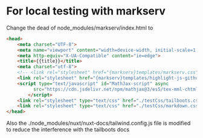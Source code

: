 
# For local testing with markserv

Change the dead of node_modules/markserv/index.html
to 
```html
<head>
	<meta charset="UTF-8">
	<meta name="viewport" content="width=device-width, initial-scale=1.0">
	<meta http-equiv="X-UA-Compatible" content="ie=edge">
	<title>{{title}}</title>
	<meta charset="utf-8">
	<!-- <link rel="stylesheet" href="{markserv}templates/markserv.css"> -->
	<link rel="stylesheet" href="{markserv}templates/highlight-js-github-gist.css">
	<script type="text/javascript" id="MathJax-script" async
	      src="https://cdn.jsdelivr.net/npm/mathjax@3/es5/tex-mml-chtml.js">
        </script>
	<link rel="stylesheet" type="text/css" href="./testCss/tailboots.css">
	<link rel="stylesheet" type="text/css" href="./testCss/markdown.css">
</head>
```

Also the ./node_modules/nuxt/nuxt-docs/tailwind.config.js file is modified to reduce the interference with the tailboots docs